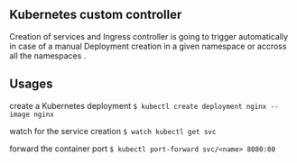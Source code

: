 ## Kubernetes custom controller 
Creation of services and Ingress controller is going to trigger automatically in case of a manual Deployment creation in a given namespace or accross all the namespaces .

## Usages

create a Kubernetes deployment
```$ kubectl create deployment nginx --image nginx```

watch for the service creation
```$ watch kubectl get svc```

forward the container port 
```$ kubectl port-forward svc/<name> 8080:80```